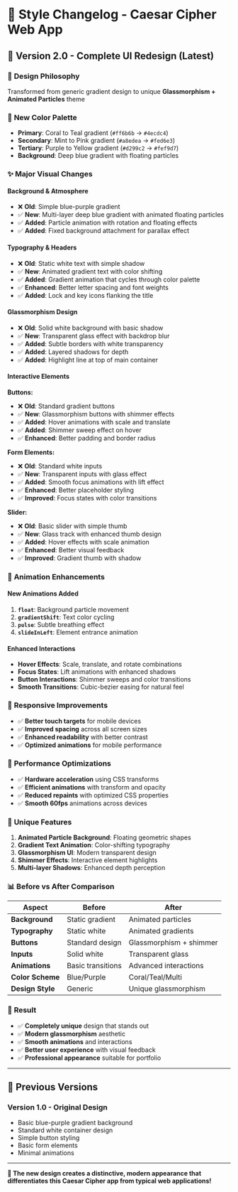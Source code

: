 # 🎨 Style Changelog - Caesar Cipher Web App

## 🚀 **Version 2.0 - Complete UI Redesign (Latest)**

### 🎯 **Design Philosophy**
Transformed from generic gradient design to unique **Glassmorphism + Animated Particles** theme

### 🎨 **New Color Palette**
- **Primary**: Coral to Teal gradient (`#ff6b6b` → `#4ecdc4`)
- **Secondary**: Mint to Pink gradient (`#a8edea` → `#fed6e3`) 
- **Tertiary**: Purple to Yellow gradient (`#d299c2` → `#fef9d7`)
- **Background**: Deep blue gradient with floating particles

### ✨ **Major Visual Changes**

#### **Background & Atmosphere**
- ❌ **Old**: Simple blue-purple gradient
- ✅ **New**: Multi-layer deep blue gradient with animated floating particles
- ✅ **Added**: Particle animation with rotation and floating effects
- ✅ **Added**: Fixed background attachment for parallax effect

#### **Typography & Headers**
- ❌ **Old**: Static white text with simple shadow
- ✅ **New**: Animated gradient text with color shifting
- ✅ **Added**: Gradient animation that cycles through color palette
- ✅ **Enhanced**: Better letter spacing and font weights
- ✅ **Added**: Lock and key icons flanking the title

#### **Glassmorphism Design**
- ❌ **Old**: Solid white background with basic shadow
- ✅ **New**: Transparent glass effect with backdrop blur
- ✅ **Added**: Subtle borders with white transparency
- ✅ **Added**: Layered shadows for depth
- ✅ **Added**: Highlight line at top of main container

#### **Interactive Elements**

**Buttons:**
- ❌ **Old**: Standard gradient buttons
- ✅ **New**: Glassmorphism buttons with shimmer effects
- ✅ **Added**: Hover animations with scale and translate
- ✅ **Added**: Shimmer sweep effect on hover
- ✅ **Enhanced**: Better padding and border radius

**Form Elements:**
- ❌ **Old**: Standard white inputs
- ✅ **New**: Transparent inputs with glass effect
- ✅ **Added**: Smooth focus animations with lift effect
- ✅ **Enhanced**: Better placeholder styling
- ✅ **Improved**: Focus states with color transitions

**Slider:**
- ❌ **Old**: Basic slider with simple thumb
- ✅ **New**: Glass track with enhanced thumb design
- ✅ **Added**: Hover effects with scale animation
- ✅ **Enhanced**: Better visual feedback
- ✅ **Improved**: Gradient thumb with shadow

### 🔧 **Animation Enhancements**

#### **New Animations Added**
1. **`float`**: Background particle movement
2. **`gradientShift`**: Text color cycling
3. **`pulse`**: Subtle breathing effect
4. **`slideInLeft`**: Element entrance animation

#### **Enhanced Interactions**
- **Hover Effects**: Scale, translate, and rotate combinations
- **Focus States**: Lift animations with enhanced shadows
- **Button Interactions**: Shimmer sweeps and color transitions
- **Smooth Transitions**: Cubic-bezier easing for natural feel

### 📱 **Responsive Improvements**
- ✅ **Better touch targets** for mobile devices
- ✅ **Improved spacing** across all screen sizes
- ✅ **Enhanced readability** with better contrast
- ✅ **Optimized animations** for mobile performance

### 🚀 **Performance Optimizations**
- ✅ **Hardware acceleration** using CSS transforms
- ✅ **Efficient animations** with transform and opacity
- ✅ **Reduced repaints** with optimized CSS properties
- ✅ **Smooth 60fps** animations across devices

### 🎯 **Unique Features**
1. **Animated Particle Background**: Floating geometric shapes
2. **Gradient Text Animation**: Color-shifting typography
3. **Glassmorphism UI**: Modern transparent design
4. **Shimmer Effects**: Interactive element highlights
5. **Multi-layer Shadows**: Enhanced depth perception

### 📊 **Before vs After Comparison**

| Aspect | Before | After |
|--------|--------|-------|
| **Background** | Static gradient | Animated particles |
| **Typography** | Static white | Animated gradients |
| **Buttons** | Standard design | Glassmorphism + shimmer |
| **Inputs** | Solid white | Transparent glass |
| **Animations** | Basic transitions | Advanced interactions |
| **Color Scheme** | Blue/Purple | Coral/Teal/Multi |
| **Design Style** | Generic | Unique glassmorphism |

### 🌟 **Result**
- ✅ **Completely unique** design that stands out
- ✅ **Modern glassmorphism** aesthetic
- ✅ **Smooth animations** and interactions
- ✅ **Better user experience** with visual feedback
- ✅ **Professional appearance** suitable for portfolio

---

## 📝 **Previous Versions**

### **Version 1.0 - Original Design**
- Basic blue-purple gradient background
- Standard white container design
- Simple button styling
- Basic form elements
- Minimal animations

---

**🎨 The new design creates a distinctive, modern appearance that differentiates this Caesar Cipher app from typical web applications!**
